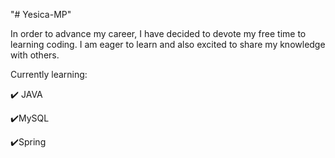 "# Yesica-MP" 

In order to advance my career, I have decided to devote my free time to learning coding. I am eager to learn and also excited to share my knowledge with others.

Currently learning:

✔️ JAVA

✔️MySQL

✔️Spring

